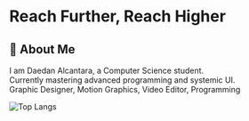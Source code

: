 
# Reach Further, Reach Higher

## 🐤 About Me
I am Daedan Alcantara, a Computer Science student. \
Currently mastering advanced programming and systemic UI. \
Graphic Designer, Motion Graphics, Video Editor, Programming 

<!--![DaedanAlcantara's Github Stats](https://github-readme-stats.vercel.app/api?username=DaedanAlcantara&show_icons=true&theme=dark)-->

![Top Langs](https://github-readme-stats.vercel.app/api/top-langs/?username=DaedanAlcantara&layout=compact&theme=dark)


